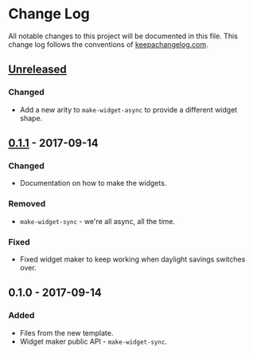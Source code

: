 # Change Log
All notable changes to this project will be documented in this file. This change log follows the conventions of [keepachangelog.com](http://keepachangelog.com/).

## [Unreleased]
### Changed
- Add a new arity to `make-widget-async` to provide a different widget shape.

## [0.1.1] - 2017-09-14
### Changed
- Documentation on how to make the widgets.

### Removed
- `make-widget-sync` - we're all async, all the time.

### Fixed
- Fixed widget maker to keep working when daylight savings switches over.

## 0.1.0 - 2017-09-14
### Added
- Files from the new template.
- Widget maker public API - `make-widget-sync`.

[Unreleased]: https://github.com/your-name/timbre-lambda/compare/0.1.1...HEAD
[0.1.1]: https://github.com/your-name/timbre-lambda/compare/0.1.0...0.1.1
